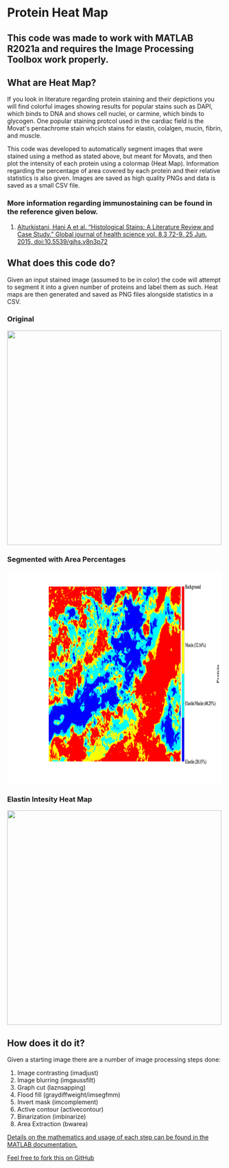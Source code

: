 # Protein Heat Map 

## This code was made to work with MATLAB R2021a and requires the Image Processing Toolbox work properly.

## What are Heat Map?

If you look in literature regarding protein staining and their depictions you will find colorful images showing results for popular stains such as DAPI, which binds to DNA and shows cell nuclei, or carmine, which binds to glycogen. One popular staining protcol used in the cardiac field is the Movat's pentachrome stain whcich stains for elastin, colalgen, mucin, fibrin, and muscle. 

This code was developed to automatically segment images that were stained using a method as stated above, but meant for Movats, and then plot the intensity of each protein using a colormap (Heat Map). Information regarding the percentage of area covered by each protein and their relative statistics is also given. Images are saved as high quality PNGs and data is saved as a small CSV file.

### More information regarding immunostaining can be found in the reference given below.

1. [Alturkistani, Hani A et al. “Histological Stains: A Literature Review and Case Study.” Global journal of health science vol. 8,3 72-9. 25 Jun. 2015, doi:10.5539/gjhs.v8n3p72](https://www.ncbi.nlm.nih.gov/pmc/articles/PMC4804027/)

## What does this code do?

Given an input stained image (assumed to be in color) the code will attempt to segment it into a given number of proteins and label them as such. Heat maps are then generated and saved as PNG files alongside statistics in a CSV.

### Original
<a href="url"><img src="https://github.com/DThornz/Protein-Heat-Map-/blob/main/E_2movats_outer_x20_1_FullImg.png" align="center" height="500" width="500" ></a>


### Segmented with Area Percentages
<a href="url"><img src="https://github.com/DThornz/Protein-Heat-Map-/blob/main/Example%20Results/E_2movats_outer_x20_1_FullImg_Thresholding.png" align="center" height="500" width="500" ></a>


### Elastin Intesity Heat Map
<a href="url"><img src="https://github.com/DThornz/Protein-Heat-Map-/blob/main/Example%20Results/E_2movats_outer_x20_1_FullImg_Elastin_Intensity.png" align="center" height="500" width="500" ></a>

## How does it do it?

Given a starting image there are a number of image processing steps done:

1. Image contrasting (imadjust)
2. Image blurring (imgaussfilt)
3. Graph cut (laznsapping)
4. Flood fill (graydiffweight/imsegfmm)
5. Invert mask (imcomplement)
6. Active contour (activecontour)
7. Binarization (imbinarize)
8. Area Extraction (bwarea)

[Details on the mathematics and usage of each step can be found in the MATLAB documentation.](https://www.mathworks.com/help/images/)

[Feel free to fork this on GitHub](https://github.com/DThornz/Protein-Heat-Map-/fork)

